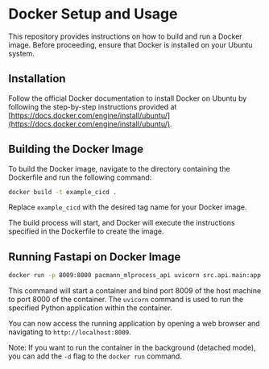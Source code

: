 # Docker Setup and Usage

This repository provides instructions on how to build and run a Docker image. Before proceeding, ensure that Docker is installed on your Ubuntu system.

## Installation

Follow the official Docker documentation to install Docker on Ubuntu by following the step-by-step instructions provided at [https://docs.docker.com/engine/install/ubuntu/](https://docs.docker.com/engine/install/ubuntu/).

## Building the Docker Image

To build the Docker image, navigate to the directory containing the Dockerfile and run the following command:

```bash
docker build -t example_cicd .
```
Replace `example_cicd` with the desired tag name for your Docker image.

The build process will start, and Docker will execute the instructions specified in the Dockerfile to create the image.

## Running Fastapi on Docker Image
```bash
docker run -p 8009:8000 pacmann_mlprocess_api uvicorn src.api.main:app --host 0.0.0.0
```

This command will start a container and bind port 8009 of the host machine to port 8000 of the container. The `uvicorn` command is used to run the specified Python application within the container.

You can now access the running application by opening a web browser and navigating to `http://localhost:8009`.

Note: If you want to run the container in the background (detached mode), you can add the `-d` flag to the `docker run` command.


